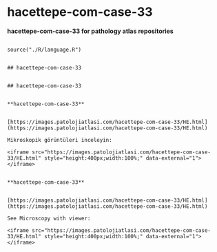 # hacettepe-com-case-33



**hacettepe-com-case-33 for pathology atlas repositories**






```{r language hacettepe-com-case-33, echo=FALSE, include=TRUE}

source("./R/language.R")

```




```{asis, echo = (language == "TR")}

## hacettepe-com-case-33

```




```{asis, echo = (language == "EN")}

## hacettepe-com-case-33

```




```{asis, echo = (language == "TR")}

**hacettepe-com-case-33**


[https://images.patolojiatlasi.com/hacettepe-com-case-33/HE.html](https://images.patolojiatlasi.com/hacettepe-com-case-33/HE.html)

Mikroskopik görüntüleri inceleyin:

<iframe src="https://images.patolojiatlasi.com/hacettepe-com-case-33/HE.html" style="height:400px;width:100%;" data-external="1"></iframe>

```




```{asis, echo = (language == "EN")}

**hacettepe-com-case-33**


[https://images.patolojiatlasi.com/hacettepe-com-case-33/HE.html](https://images.patolojiatlasi.com/hacettepe-com-case-33/HE.html)

See Microscopy with viewer: 

<iframe src="https://images.patolojiatlasi.com/hacettepe-com-case-33/HE.html" style="height:400px;width:100%;" data-external="1"></iframe>

```


